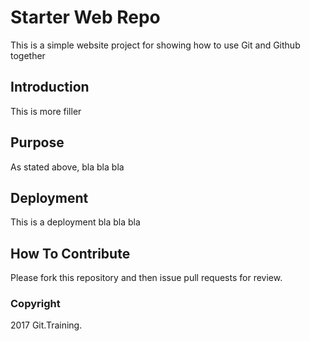 # Starter Web Repo

This is a simple website project for
showing how to use Git and Github together

## Introduction 

This is more filler

## Purpose

As stated above, bla bla bla

## Deployment

This is a deployment bla bla bla

## How To Contribute

Please fork this repository and then issue pull requests for review.

### Copyright

2017 Git.Training.
